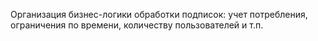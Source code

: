 Организация бизнес-логики обработки подписок: учет потребления, ограничения по времени, количеству пользователей и т.п.